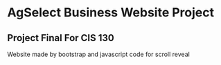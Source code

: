 # AgSelect Business Website Project
## Project Final For CIS 130

Website made by bootstrap and javascript code for scroll reveal
